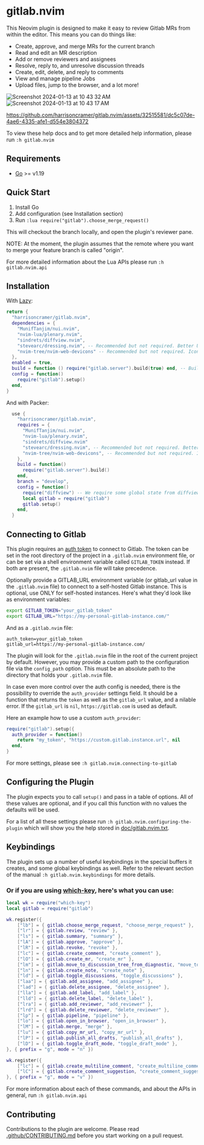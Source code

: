 # gitlab.nvim

This Neovim plugin is designed to make it easy to review Gitlab MRs from within the editor. This means you can do things like:

- Create, approve, and merge MRs for the current branch
- Read and edit an MR description
- Add or remove reviewers and assignees
- Resolve, reply to, and unresolve discussion threads
- Create, edit, delete, and reply to comments
- View and manage pipeline Jobs
- Upload files, jump to the browser, and a lot more!

![Screenshot 2024-01-13 at 10 43 32 AM](https://github.com/harrisoncramer/gitlab.nvim/assets/32515581/8dd8b961-a6b5-4e09-b87f-dc4a17b14149)
![Screenshot 2024-01-13 at 10 43 17 AM](https://github.com/harrisoncramer/gitlab.nvim/assets/32515581/079842de-e8a4-45c5-98c2-dcafc799c904)

https://github.com/harrisoncramer/gitlab.nvim/assets/32515581/dc5c07de-4ae6-4335-afe1-d554e3804372

To view these help docs and to get more detailed help information, please run `:h gitlab.nvim`

## Requirements

- <a href="https://go.dev/">Go</a> >= v1.19

## Quick Start

1. Install Go
2. Add configuration (see Installation section)
5. Run `:lua require("gitlab").choose_merge_request()`

This will checkout the branch locally, and open the plugin's reviewer pane.

NOTE: At the moment, the plugin assumes that the remote where you want to merge your feature branch
is called "origin".

For more detailed information about the Lua APIs please run `:h gitlab.nvim.api`

## Installation

With <a href="https://github.com/folke/lazy.nvim">Lazy</a>:

```lua
return {
  "harrisoncramer/gitlab.nvim",
  dependencies = {
    "MunifTanjim/nui.nvim",
    "nvim-lua/plenary.nvim",
    "sindrets/diffview.nvim",
    "stevearc/dressing.nvim", -- Recommended but not required. Better UI for pickers.
    "nvim-tree/nvim-web-devicons" -- Recommended but not required. Icons in discussion tree.
  },
  enabled = true,
  build = function () require("gitlab.server").build(true) end, -- Builds the Go binary
  config = function()
    require("gitlab").setup()
  end,
}
```

And with Packer:

```lua
  use {
    "harrisoncramer/gitlab.nvim",
    requires = {
      "MunifTanjim/nui.nvim",
      "nvim-lua/plenary.nvim",
      "sindrets/diffview.nvim"
      "stevearc/dressing.nvim", -- Recommended but not required. Better UI for pickers.
      "nvim-tree/nvim-web-devicons", -- Recommended but not required. Icons in discussion tree.
    },
    build = function()
      require("gitlab.server").build()
    end,
    branch = "develop",
    config = function()
      require("diffview") -- We require some global state from diffview
      local gitlab = require("gitlab")
      gitlab.setup()
    end,
  }
```

## Connecting to Gitlab

This plugin requires an <a href="https://docs.gitlab.com/ee/user/profile/personal_access_tokens.html#create-a-personal-access-token">auth token</a> to connect to Gitlab. The token can be set in the root directory of the project in a `.gitlab.nvim` environment file, or can be set via a shell environment variable called `GITLAB_TOKEN` instead. If both are present, the `.gitlab.nvim` file will take precedence.

Optionally provide a GITLAB_URL environment variable (or gitlab_url value in the `.gitlab.nvim` file) to connect to a self-hosted Gitlab instance. This is optional, use ONLY for self-hosted instances. Here's what they'd look like as environment variables:

```bash
export GITLAB_TOKEN="your_gitlab_token"
export GITLAB_URL="https://my-personal-gitlab-instance.com/"
```

And as a `.gitlab.nvim` file:

```
auth_token=your_gitlab_token
gitlab_url=https://my-personal-gitlab-instance.com/
```

The plugin will look for the `.gitlab.nvim` file in the root of the current project by default. However, you may provide a custom path to the configuration file via the `config_path` option. This must be an absolute path to the directory that holds your `.gitlab.nvim` file.

In case even more control over the auth config is needed, there is the possibility to override the `auth_provider` settings field. It should be
a function that returns the `token` as well as the `gitlab_url` value, and a nilable error. If the `gitlab_url` is `nil`, `https://gitlab.com` is used as default.

Here an example how to use a custom `auth_provider`:
```lua
require("gitlab").setup({
  auth_provider = function()
    return "my_token", "https://custom.gitlab.instance.url", nil
  end,
}
```

For more settings, please see `:h gitlab.nvim.connecting-to-gitlab`

## Configuring the Plugin

The plugin expects you to call `setup()` and pass in a table of options. All of these values are optional, and if you call this function with no values the defaults will be used.

For a list of all these settings please run `:h gitlab.nvim.configuring-the-plugin` which will show you the help stored in [doc/gitlab.nvim.txt](doc/gitlab.nvim.txt).

## Keybindings

The plugin sets up a number of useful keybindings in the special buffers it creates, and some global keybindings as well. Refer to the relevant section of the manual `:h gitlab.nvim.keybindings` for more details.

### Or if you are using [which-key](https://github.com/folke/which-key.nvim), here's what you can use:

```lua
local wk = require("which-key")
local gitlab = require("gitlab")

wk.register({
    ["lb"] = { gitlab.choose_merge_request, "choose_merge_request" },
    ["lr"] = { gitlab.review, "review" },
    ["ls"] = { gitlab.summary, "summary" },
    ["lA"] = { gitlab.approve, "approve" },
    ["lR"] = { gitlab.revoke, "revoke" },
    ["lc"] = { gitlab.create_comment, "create_comment" },
    ["lO"] = { gitlab.create_mr, "create_mr" },
    ["lm"] = { gitlab.move_to_discussion_tree_from_diagnostic, "move_to_discussion_tree_from_diagnostic" },
    ["ln"] = { gitlab.create_note, "create_note" },
    ["ld"] = { gitlab.toggle_discussions, "toggle_discussions" },
    ["laa"] = { gitlab.add_assignee, "add_assignee" },
    ["lad"] = { gitlab.delete_assignee, "delete_assignee" },
    ["lla"] = { gitlab.add_label, "add_label" },
    ["lld"] = { gitlab.delete_label, "delete_label" },
    ["lra"] = { gitlab.add_reviewer, "add_reviewer" },
    ["lrd"] = { gitlab.delete_reviewer, "delete_reviewer" },
    ["lp"] = { gitlab.pipeline, "pipeline" },
    ["lo"] = { gitlab.open_in_browser, "open_in_browser" },
    ["lM"] = { gitlab.merge, "merge" },
    ["lu"] = { gitlab.copy_mr_url, "copy_mr_url" },
    ["lP"] = { gitlab.publish_all_drafts, "publish_all_drafts" },
    ["lD"] = { gitlab.toggle_draft_mode, "toggle_draft_mode" },
}, { prefix = "g", mode = "n" })

wk.register({
    ["lc"] = { gitlab.create_multiline_comment, "create_multiline_comment" },
    ["lC"] = { gitlab.create_comment_suggestion, "create_comment_suggestion" },
}, { prefix = "g", mode = "v" })
```

For more information about each of these commands, and about the APIs in general, run `:h gitlab.nvim.api`

## Contributing

Contributions to the plugin are welcome. Please read [.github/CONTRIBUTING.md](.github/CONTRIBUTING.md) before you start working on a pull request.
